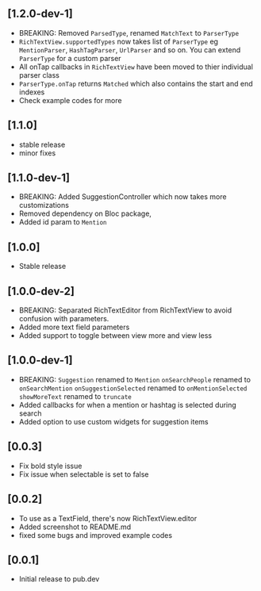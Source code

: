 ## [1.2.0-dev-1]
* BREAKING: Removed ```ParsedType```, renamed ```MatchText``` to ```ParserType```
* ```RichTextView.supportedTypes``` now takes list of ```ParserType``` eg ```MentionParser```, ```HashTagParser```, ```UrlParser``` and so on. You can extend ```ParserType``` for a custom parser
* All onTap callbacks in ```RichTextView``` have been moved to thier individual parser class
* ```ParserType.onTap``` returns ```Matched``` which also contains the start and end indexes
* Check example codes for more

## [1.1.0]
* stable release
* minor fixes

## [1.1.0-dev-1]
* BREAKING: Added SuggestionController which now takes more customizations
* Removed dependency on Bloc package,
* Added id param to ```Mention```

## [1.0.0]
* Stable release
## [1.0.0-dev-2]

* BREAKING: Separated RichTextEditor from RichTextView to avoid confusion with parameters.
* Added more text field parameters
* Added support to toggle between view more and view less

## [1.0.0-dev-1]

* BREAKING: ```Suggestion``` renamed to ```Mention```
            ```onSearchPeople``` renamed to ```onSearchMention```
            ```onSuggestionSelected``` renamed to ```onMentionSelected```
            ```showMoreText``` renamed to ```truncate```
* Added callbacks for when a mention or hashtag is selected during search
* Added option to use custom widgets for suggestion items 

## [0.0.3]
*  Fix bold style issue
*  Fix issue when selectable is set to false

## [0.0.2]

* To use as a TextField, there's now RichTextView.editor
* Added screenshot to README.md 
* fixed some bugs and improved example codes

## [0.0.1]

* Initial release to pub.dev
